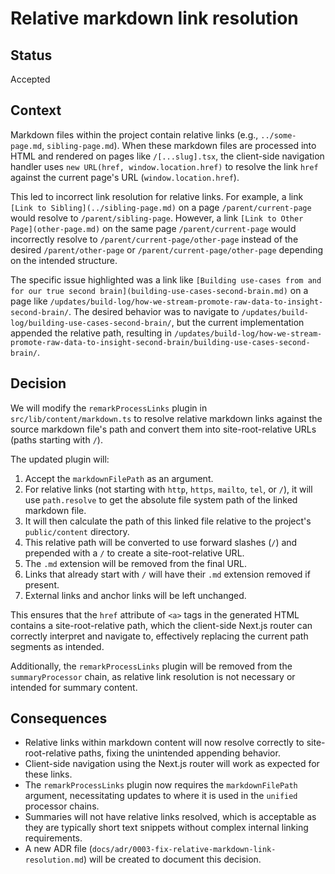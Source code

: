 # Relative markdown link resolution

## Status

Accepted

## Context

Markdown files within the project contain relative links (e.g., `../some-page.md`, `sibling-page.md`). When these markdown files are processed into HTML and rendered on pages like `/[...slug].tsx`, the client-side navigation handler uses `new URL(href, window.location.href)` to resolve the link `href` against the current page's URL (`window.location.href`).

This led to incorrect link resolution for relative links. For example, a link `[Link to Sibling](../sibling-page.md)` on a page `/parent/current-page` would resolve to `/parent/sibling-page`. However, a link `[Link to Other Page](other-page.md)` on the same page `/parent/current-page` would incorrectly resolve to `/parent/current-page/other-page` instead of the desired `/parent/other-page` or `/parent/current-page/other-page` depending on the intended structure.

The specific issue highlighted was a link like `[Building use-cases from and for our true second brain](building-use-cases-second-brain.md)` on a page like `/updates/build-log/how-we-stream-promote-raw-data-to-insight-second-brain/`. The desired behavior was to navigate to `/updates/build-log/building-use-cases-second-brain/`, but the current implementation appended the relative path, resulting in `/updates/build-log/how-we-stream-promote-raw-data-to-insight-second-brain/building-use-cases-second-brain/`.

## Decision

We will modify the `remarkProcessLinks` plugin in `src/lib/content/markdown.ts` to resolve relative markdown links against the source markdown file's path and convert them into site-root-relative URLs (paths starting with `/`).

The updated plugin will:

1.  Accept the `markdownFilePath` as an argument.
2.  For relative links (not starting with `http`, `https`, `mailto`, `tel`, or `/`), it will use `path.resolve` to get the absolute file system path of the linked markdown file.
3.  It will then calculate the path of this linked file relative to the project's `public/content` directory.
4.  This relative path will be converted to use forward slashes (`/`) and prepended with a `/` to create a site-root-relative URL.
5.  The `.md` extension will be removed from the final URL.
6.  Links that already start with `/` will have their `.md` extension removed if present.
7.  External links and anchor links will be left unchanged.

This ensures that the `href` attribute of `<a>` tags in the generated HTML contains a site-root-relative path, which the client-side Next.js router can correctly interpret and navigate to, effectively replacing the current path segments as intended.

Additionally, the `remarkProcessLinks` plugin will be removed from the `summaryProcessor` chain, as relative link resolution is not necessary or intended for summary content.

## Consequences

- Relative links within markdown content will now resolve correctly to site-root-relative paths, fixing the unintended appending behavior.
- Client-side navigation using the Next.js router will work as expected for these links.
- The `remarkProcessLinks` plugin now requires the `markdownFilePath` argument, necessitating updates to where it is used in the `unified` processor chains.
- Summaries will not have relative links resolved, which is acceptable as they are typically short text snippets without complex internal linking requirements.
- A new ADR file (`docs/adr/0003-fix-relative-markdown-link-resolution.md`) will be created to document this decision.
